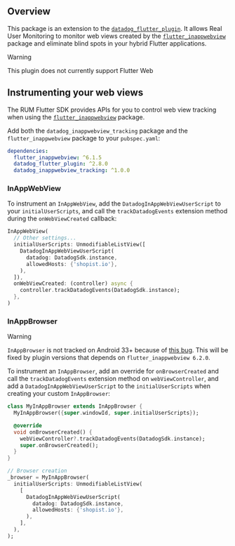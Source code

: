 ## Overview

This package is an extension to the [`datadog_flutter_plugin`][1]. It allows Real User Monitoring to monitor web views created by the [`flutter_inappwebview`][2] package and eliminate blind spots in your hybrid Flutter applications.

> [!WARNING]
> This plugin does not currently support Flutter Web

## Instrumenting your web views

The RUM Flutter SDK provides APIs for you to control web view tracking when using the [`flutter_inappwebview`][2] package.

Add both the `datadog_inappwebview_tracking` package and the `flutter_inappwebview` package to your `pubspec.yaml`:

```yaml
dependencies:
  flutter_inappwebview: ^6.1.5
  datadog_flutter_plugin: ^2.8.0
  datadog_inappwebview_tracking: ^1.0.0
```

### InAppWebView

To instrument an `InAppWebView`, add the `DatadogInAppWebViewUserScript` to your `initialUserScripts`, and call the `trackDatadogEvents` extension method during the `onWebViewCreated` callback:

```dart
InAppWebView(
  // Other settings...
  initialUserScripts: UnmodifiableListView([
    DatadogInAppWebViewUserScript(
      datadog: DatadogSdk.instance,
      allowedHosts: {'shopist.io'},
    ),
  ]),
  onWebViewCreated: (controller) async {
    controller.trackDatadogEvents(DatadogSdk.instance);
  },
)
```

### InAppBrowser

> [!WARNING]
> `InAppBrowser` is not tracked on Android 33+ because of [this bug](https://github.com/pichillilorenzo/flutter_inappwebview/issues/1973). This will be fixed by plugin versions that depends on `flutter_inappwebview 6.2.0`.

To instrument an `InAppBrowser`, add an override for `onBrowserCreated` and call the `trackDatadogEvents` extension method on `webViewController`, and add a `DatadogInAppWebViewUserScript` to the `initialUserScripts` when creating your custom `InAppBrowser`:

```dart
class MyInAppBrowser extends InAppBrowser {
  MyInAppBrowser({super.windowId, super.initialUserScripts});

  @override
  void onBrowserCreated() {
    webViewController?.trackDatadogEvents(DatadogSdk.instance);
    super.onBrowserCreated();
  }
}

// Browser creation
_browser = MyInAppBrowser(
  initialUserScripts: UnmodifiableListView(
    [
      DatadogInAppWebViewUserScript(
        datadog: DatadogSdk.instance,
        allowedHosts: {'shopist.io'},
      ),
    ],
  ),
);
```


[1]: https://pub.dev/packages/datadog_flutter_plugin
[2]: https://pub.dev/packages/flutter_inappwebview
